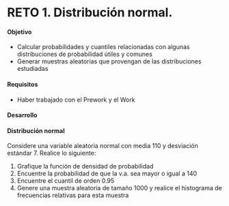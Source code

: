 # RETO 1. Distribución normal.

#### Objetivo

- Calcular probabilidades y cuantiles relacionadas con algunas distribuciones de probabilidad útiles y comunes
- Generar muestras aleatorias que provengan de las distribuciones estudiadas

#### Requisitos

- Haber trabajado con el Prework y el Work

#### Desarrollo

#### Distribución normal

Considere una variable aleatoria normal con media 110 y desviación estándar 7. Realice lo siguiente:

1. Grafique la función de densidad de probabilidad
2. Encuentre la probabilidad de que la v.a. sea mayor o igual a 140
3. Encuentre el cuantil de orden 0.95
4. Genere una muestra aleatoria de tamaño 1000 y realice el histograma de frecuencias relativas para esta muestra
